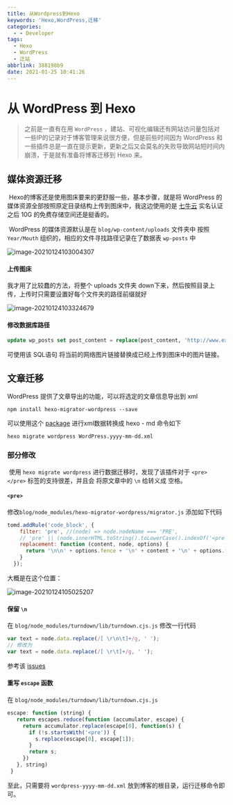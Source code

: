 ```yaml
---
title: 从Wordpress到Hexo
keywords: 'Hexo,WordPress,迁移'
categories:
  - - Developer
tags:
  - Hexo
  - WordPress
  - 迁站
abbrlink: 388198b9
date: 2021-01-25 10:41:26
---
```

# 从 WordPress 到 Hexo

> 之前是一直有在用 `WordPress` ，建站、可视化编辑还有网站访问量包括对一些IP的记录对于博客管理来说很方便，但是前些时间因为 WordPress 和 一些插件总是一直在提示更新，更新之后又会莫名的失败导致网站短时间内崩溃，于是就有准备将博客迁移到 Hexo 来。

## 媒体资源迁移

​	Hexo的博客还是使用图床要来的更舒服一些，基本步骤，就是将 WordPress 的媒体资源全部按照原定目录结构上传到图床中，我这边使用的是 [七牛云](https://www.qiniu.com/) 实名认证之后 10G 的免费存储空间还是挺香的。

​	WordPress 的媒体资源默认是在 `blog/wp-content/uploads` 文件夹中 按照 `Year/Mouth` 组织的，相应的文件寻找路径记录在了数据表 `wp-posts` 中 

![image-20210124103004307](https:img.varsion.cn/blog-img/20210124103004.png)

#### 上传图床

我才用了比较蠢的方法，将整个 uploads 文件夹 down下来，然后按照目录上传，上传时只需要设置好每个文件夹的路径前缀就好

![image-20210124103324679](https:img.varsion.cn/blog-img/20210124103324.png)

#### 修改数据库路径

```sql
update wp_posts set post_content = replace(post_content, 'http://www.exm.com/wp-content/uploads/', 'http://img.exm.com/');
```

可使用该 SQL语句 将当前的网络图片链接替换成已经上传到图床中的图片链接。

## 文章迁移

WordPress 提供了文章导出的功能，可以将选定的文章信息导出到 xml

```shell
npm install hexo-migrator-wordpress --save
```

可以使用这个 [package](https://github.com/hexojs/hexo-migrator-wordpress) 进行xml数据转换成 hexo - md 命令如下

```shell
hexo migrate wordpress WordPress.yyyy-mm-dd.xml
```

### 部分修改

​	使用 `hexo migrate wordpress` 进行数据迁移时，发现了该插件对于 `<pre> </pre>` 标签的支持很差，并且会 将原文章中的 `\n` 给转义成 空格。

#### `<pre>`

修改`blog/node_modules/hexo-migrator-wordpress/migrator.js` 添加如下代码

```js
tomd.addRule('code_block', {
    filter: 'pre', //(node) => node.nodeName === 'PRE',
    // 'pre' || (node.innerHTML.toString().toLowerCase().indexOf('<pre ') != -1),
    replacement: function (content, node, options) {
      return '\n\n' + options.fence + '\n' + content + '\n' + options.fence + '\n\n';
    }
  });
```

大概是在这个位置：

![image-20210124105025207](https:img.varsion.cn/blog-img/20210124105025.png)

#### 保留 `\n`

在 `blog/node_modules/turndown/lib/turndown.cjs.js` 修改一行代码

```js
var text = node.data.replace(/[ \r\n\t]+/g, ' ');
// 修改为
var text = node.data.replace(/[ \r\t]+/g, ' ');
```

参考该 [issues](https://github.com/domchristie/turndown/issues/264)

#### 重写 `escape` 函数

在 `blog/node_modules/turndown/lib/turndown.cjs.js` 

```js
escape: function (string) {
   return escapes.reduce(function (accumulator, escape) {
     return accumulator.replace(escape[0], function(s) {
       if (!s.startsWith('<pre')) {
         s.replace(escape[0], escape[1]);
       }
       return s;
     })
   }, string)
 }
```

至此，只需要将 `wordpress-yyyy-mm-dd.xml` 放到博客的根目录，运行迁移命令即可。